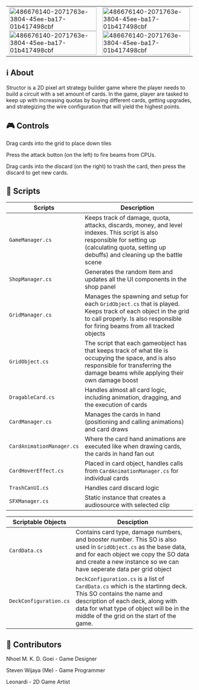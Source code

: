 <table width="100%">
  <tr>
    <td width="50%">
      <img width="100%" alt="486676140-2071763e-3804-45ee-ba17-01b417498cbf" src="https://github.com/user-attachments/assets/2bf6ccfc-a5f2-4568-9cc1-fe00ff61694e" />
      <img width="100%" alt="486676140-2071763e-3804-45ee-ba17-01b417498cbf" src="https://github.com/user-attachments/assets/ad21ca94-69e0-4476-97a9-7c6e21696ecd" />
    </td>
    <td width="50%">
      <img width="100%" alt="486676140-2071763e-3804-45ee-ba17-01b417498cbf" src="https://github.com/user-attachments/assets/1b0dbd79-0b9b-4580-8640-670d612110fc" />
      <img width="100%" alt="486676140-2071763e-3804-45ee-ba17-01b417498cbf" src="https://github.com/user-attachments/assets/25ced21e-fafd-4691-aeae-e7de8d338e74" />
    </td>
</table>

## ℹ️ About
Structor is a 2D pixel art strategy builder game where the player needs to build a circuit with a set amount of cards. In the game, player are tasked to keep up with increasing quotas by buying different cards, getting upgrades, and strategizing the wire configuration that will yield the highest points.

## 🎮 Controls
Drag cards into the grid to place down tiles

Press the attack button (on the left) to fire beams from CPUs.

Drag cards into the discard (on the right) to trash the card, then press the discard to get new cards.

##  📜 Scripts

|  Scripts | Description |
| --- | --- |
| `GameManager.cs` | Keeps track of damage, quota, attacks, discards, money, and level indexes. This script is also responsible for setting up (calculating quota, setting up debuffs) and cleaning up the battle scene |
| `ShopManager.cs` | Generates the random item and updates all the UI components in the shop panel |
| `GridManager.cs`  | Manages the spawning and setup for each `GridObject.cs` that is played. Keeps track of each object in the grid to call properly. Is also responsible for firing beams from all tracked objects |
| `GridObject.cs`  | The script that each gameobject has that keeps track of what tile is occupying the space, and is also responsible for transferring the damage beams while applying their own damage boost |
| `DragableCard.cs`  | Handles almost all card logic, including animation, dragging, and the execution of cards |
| `CardManager.cs`| Manages the cards in hand (positioning and calling animations) and card draws |
| `CardAnimationManager.cs` | Where the card hand animations are executed like when drawing cards, the cards in hand fan out |
| `CardHoverEffect.cs` | Placed in card object, handles calls from `CardAnimationManager.cs` for individual cards|
| `TrashCanUI.cs`| Handles card discard logic |
| `SFXManager.cs`| Static instance that creates a audiosource with selected clip |


|Scriptable Objects | Desciption|
| --- | --- |
|`CardData.cs`| Contains card type, damage numbers, and booster number. This SO is also used in `GridObject.cs` as the base data, and for each object we copy the SO data and create a new instance so we can have seperate data per grid object|
|`DeckConfiguration.cs`| `DeckConfiguration.cs` is a list of `CardData.cs` which is the startinng deck. This SO contains the name and description of each deck, along with data for what type of object will be in the middle of the grid on the start of the game.|

## 👤 Contributors
Nhoel M. K. D. Goei - Game Designer

Steven Wijaya (Me) - Game Programmer

Leonardi - 2D Game Artist
